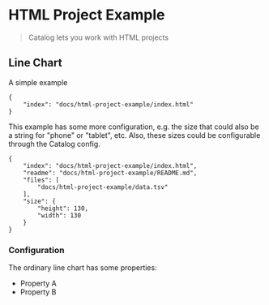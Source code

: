 # HTML Project Example

> Catalog lets you work with HTML projects

## Line Chart

A simple example

```specimen-project
{
    "index": "docs/html-project-example/index.html"
}
```

This example has some more configuration, e.g. the size that could also be a string for "phone" or "tablet", etc. Also, these sizes could be configurable through the Catalog config.

```specimen-project
{
    "index": "docs/html-project-example/index.html",
    "readme": "docs/html-project-example/README.md",
    "files": [
        "docs/html-project-example/data.tsv"
    ],
    "size": {
        "height": 130,
        "width": 130
    }
}
```

### Configuration

The ordinary line chart has some properties:

* Property A
* Property B
